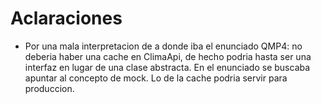 # Aclaraciones
- Por una mala interpretacion de a donde iba el enunciado QMP4: no deberia haber una cache en ClimaApi, de hecho podria hasta ser una interfaz en lugar de una clase abstracta. En el enunciado se buscaba apuntar al concepto de mock. Lo de la cache podria servir para produccion.
